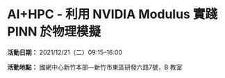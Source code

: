 # AI+HPC - 利用 NVIDIA Modulus 實踐 PINN 於物理模擬

**活動日期：** 2021/12/21（二）09:15&ndash;16:00

**活動地點：** 國網中心新竹本部—新竹市東區研發六路7號，B 教室

<!--
  vim:ft=markdown et wrap sw=4 sts=4:
  -->
